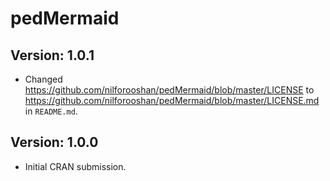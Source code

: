 # pedMermaid

## Version: 1.0.1

- Changed https://github.com/nilforooshan/pedMermaid/blob/master/LICENSE to https://github.com/nilforooshan/pedMermaid/blob/master/LICENSE.md in `README.md`.

## Version: 1.0.0

- Initial CRAN submission.
